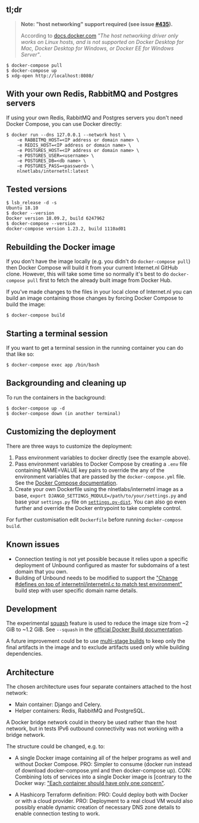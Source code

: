 ## tl;dr

> **Note: "host networking" support required (see issue [#435](https://github.com/NLnetLabs/Internet.nl/issues/435)).**
>
> According to [docs.docker.com](https://docs.docker.com/network/host/) _"The host networking driver only works on Linux hosts, and is not supported on Docker Desktop for Mac, Docker Desktop for Windows, or Docker EE for Windows Server"_.

```
$ docker-compose pull
$ docker-compose up
$ xdg-open http://localhost:8080/
```

## With your own Redis, RabbitMQ and Postgres servers
If using your own Redis, RabbitMQ and Postgres servers you don't need Docker Compose, you can use Docker directly:
```
$ docker run --dns 127.0.0.1 --network host \
    -e RABBITMQ_HOST=<IP address or domain name> \
    -e REDIS_HOST=<IP address or domain name> \
    -e POSTGRES_HOST=<IP address or domain name> \
    -e POSTGRES_USER=<username> \
    -e POSTGRES_DB=<db name> \
    -e POSTGRES_PASS=<password> \
    nlnetlabs/internetnl:latest
```

## Tested versions
```
$ lsb_release -d -s
Ubuntu 18.10
$ docker --version
Docker version 18.09.2, build 6247962
$ docker-compose --version
docker-compose version 1.23.2, build 1110ad01
```

## Rebuilding the Docker image
If you don't have the image locally (e.g. you didn't do `docker-compose pull`) then Docker Compose will build it from your current Internet.nl GitHub clone. However, this will take some time so normally it's best to do `docker-compose pull` first to fetch the already built image from Docker Hub.

If you've made changes to the files in your local clone of Internet.nl you can build an image containing those changes by forcing Docker Compose to build the image:
```
$ docker-compose build
```

## Starting a terminal session
If you want to get a terminal session in the running container you can do that like so:
```
$ docker-compose exec app /bin/bash
```

## Backgrounding and cleaning up
To run the containers in the background:
```
$ docker-compose up -d
$ docker-compose down (in another terminal)
```

## Customizing the deployment
There are three ways to customize the deployment:
1. Pass environment variables to docker directly (see the example above).
2. Pass environment variables to Docker Compose by creating a `.env` file containing NAME=VALUE key pairs to override the any of the environment variables that are passed by the `docker-compose.yml` file. See the [Docker Compose documentation](https://docs.docker.com/compose/environment-variables/#pass-environment-variables-to-containers).
3. Create your own Dockerfile using the nlnetlabs/internetnl image as a base, `export DJANGO_SETTINGS_MODULE=/path/to/your/settings.py` and base your `settings.py` file on [`settings.py-dist`](https://github.com/NLnetLabs/Internet.nl/blob/master/internetnl/settings.py-dist). You can also go even further and override the Docker entrypoint to take complete control.

For further customisation edit `Dockerfile` before running `docker-compose build`.

## Known issues
- Connection testing is not yet possible because it relies upon a specific deployment of Unbound configured as master for subdomains of a test domain that you own.
- Building of Unbound needs to be modified to support the ["Change #defines on top of internetnl/internetnl.c to match test environment"](https://github.com/ralphdolmans/unbound/blob/internetnl/README.md) build step with user specific domain name details.

## Development
The experimental [squash](https://docs.docker.com/engine/reference/commandline/build/#squash-an-images-layers---squash-experimental) feature is used to reduce the image size from ~2 GiB to ~1.2 GiB. See `--squash` in the [official Docker Build documentation](https://docs.docker.com/engine/reference/commandline/image_build/).

A future improvement could be to use [multi-stage builds](https://docs.docker.com/develop/develop-images/#use-multi-stage-builds) to keep only the final artifacts in the image and to exclude artifacts used only while building dependencies.

## Architecture
The chosen architecture uses four separate containers attached to the host network:
- Main container: Django and Celery.
- Helper containers: Redis, RabbitMQ and PostgreSQL.

A Docker bridge network could in theory be used rather than the host network, but in tests IPv6 outbound connectivity was not working with a bridge network.

The structure could be changed, e.g. to:
- A single Docker image containing all of the helper programs as well and without Docker Compose.
  PRO: Simpler to consume (docker run <imagename> instead of download docker-compose.yml and then docker-compose up).
  CON: Combining lots of services into a single Docker image is [contrary to the Docker way: ["Each container should have only one concern"](https://docs.docker.com/develop/develop-images/#decouple-applications).

- A Hashicorp Terraform definition:
  PRO: Could deploy both with Docker or with a cloud provider.
  PRO: Deployment to a real cloud VM would also possibly enable dynamic creation of necessary DNS zone details to enable connection testing to work.
